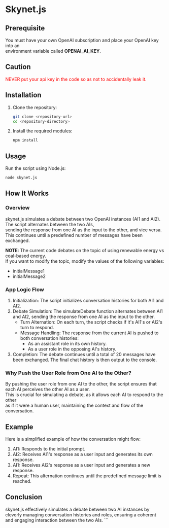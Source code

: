 # Skynet.js

## Prerequisite
You must have your own OpenAI subscription and place your OpenAI key into an  
environment variable called **OPENAI_AI_KEY**.

## Caution
<span style="color: red;">NEVER put your api key in the code so as not to accidentally leak it.</span>

## Installation

1. Clone the repository:
    ```sh
    git clone <repository-url>
    cd <repository-directory>
    ```

2. Install the required modules:
    ```sh
    npm install
    ```

## Usage

Run the script using Node.js:
```sh
node skynet.js
```

## How It Works
### Overview
skynet.js simulates a debate between two OpenAI instances (AI1 and AI2). The script alternates between the two AIs,  
sending the response from one AI as the input to the other, and vice versa.  
This continues until a predefined number of messages have been exchanged.

**NOTE**: The current code debates on the topic of using renewable energy vs coal-based energy.  
If you want to modify the topic, modify the values of the following variables:  
- initialMessage1
- initialMessage2

### App Logic Flow
1.  Initialization: The script initializes conversation histories for both AI1 and AI2.
2.  Debate Simulation: The simulateDebate function alternates between AI1 and AI2, sending the response from one AI as the input to the other.
    - Turn Alternation: On each turn, the script checks if it's AI1's or AI2's turn to respond.
    - Message Handling: The response from the current AI is pushed to both conversation histories:
      - As an assistant role in its own history.
      - As a user role in the opposing AI's history.
3.  Completion: The debate continues until a total of 20 messages have been exchanged. The final chat history is then output to the console.

### Why Push the User Role from One AI to the Other?
By pushing the user role from one AI to the other, the script ensures that each AI perceives the other AI as a user.  
This is crucial for simulating a debate, as it allows each AI to respond to the other  
as if it were a human user, maintaining the context and flow of the conversation.

## Example
Here is a simplified example of how the conversation might flow:

1.  AI1: Responds to the initial prompt.
2.  AI2: Receives AI1's response as a user input and generates its own response.
3.  AI1: Receives AI2's response as a user input and generates a new response.
4.  Repeat: This alternation continues until the predefined message limit is reached.

## Conclusion
skynet.js effectively simulates a debate between two AI instances by cleverly managing conversation histories and roles, ensuring a coherent and engaging interaction between the two AIs. ```